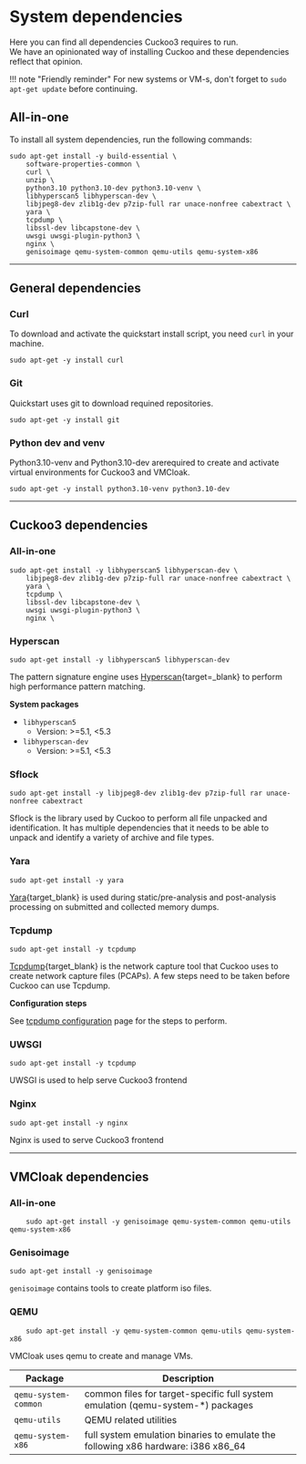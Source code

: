 # System dependencies

Here you can find all dependencies Cuckoo3 requires to run.  
We have an opinionated way of installing Cuckoo and these dependencies reflect that opinion.  

!!! note "Friendly reminder"
    For new systems or VM-s, don't forget to `sudo apt-get update` before 
    continuing.

## All-in-one

To install all system dependencies, run the following commands:
```console
sudo apt-get install -y build-essential \
    software-properties-common \
    curl \
    unzip \
    python3.10 python3.10-dev python3.10-venv \
    libhyperscan5 libhyperscan-dev \
    libjpeg8-dev zlib1g-dev p7zip-full rar unace-nonfree cabextract \
    yara \
    tcpdump \
    libssl-dev libcapstone-dev \
    uwsgi uwsgi-plugin-python3 \
    nginx \
    genisoimage qemu-system-common qemu-utils qemu-system-x86
```

---

## General dependencies

### Curl
To download and activate the quickstart install script, you need `curl` in your
machine.  

```console
sudo apt-get -y install curl
```

### Git
Quickstart uses git to download requined repositories.

```console
sudo apt-get -y install git
```

### Python dev and venv

Python3.10-venv and Python3.10-dev arerequired to create and activate virtual environments for
Cuckoo3 and VMCloak.

```console
sudo apt-get -y install python3.10-venv python3.10-dev
```

---

## Cuckoo3 dependencies
### All-in-one
```console
sudo apt-get install -y libhyperscan5 libhyperscan-dev \
    libjpeg8-dev zlib1g-dev p7zip-full rar unace-nonfree cabextract \
    yara \
    tcpdump \
    libssl-dev libcapstone-dev \
    uwsgi uwsgi-plugin-python3 \
    nginx \
```

### Hyperscan
```console
sudo apt-get install -y libhyperscan5 libhyperscan-dev
```

The pattern signature engine uses [Hyperscan](https://www.hyperscan.io/about/){target=_blank} to perform high performance pattern matching.

**System packages**

- `libhyperscan5`
    - Version: >=5.1, <5.3
- `libhyperscan-dev`
    - Version: >=5.1, <5.3

### Sflock
```console
sudo apt-get install -y libjpeg8-dev zlib1g-dev p7zip-full rar unace-nonfree cabextract
```

Sflock is the library used by Cuckoo to perform all file unpacked and identification. It has multiple dependencies that it needs
to be able to unpack and identify a variety of archive and file types.

### Yara
```console
sudo apt-get install -y yara
```

[Yara](https://virustotal.github.io/yara/){target_blank} is used during static/pre-analysis and post-analysis processing on submitted and collected memory dumps.

### Tcpdump
```console
sudo apt-get install -y tcpdump
```

[Tcpdump](https://www.tcpdump.org/){target_blank} is the network capture tool that Cuckoo uses to create network capture files (PCAPs). A few steps need to be taken before Cuckoo can use Tcpdump. 


**Configuration steps**

See [tcpdump configuration](../configuration/system.md#tcpdump) page for the steps to perform.

### UWSGI
```console
sudo apt-get install -y tcpdump
```

UWSGI is used to help serve Cuckoo3 frontend

### Nginx
```console
sudo apt-get install -y nginx
```

Nginx is used to serve Cuckoo3 frontend

---

## VMCloak dependencies
### All-in-one
```console
    sudo apt-get install -y genisoimage qemu-system-common qemu-utils qemu-system-x86
```

### Genisoimage
```console
sudo apt-get install -y genisoimage
```

`genisoimage` contains tools to create platform iso files.

### QEMU
```console
    sudo apt-get install -y qemu-system-common qemu-utils qemu-system-x86
```
VMCloak uses qemu to create and manage VMs.  

| Package |  Description |
|---|---|
|`qemu-system-common`|common files for target-specific full system emulation (qemu-system-*) packages|
|`qemu-utils`|QEMU related utilities|
|`qemu-system-x86`|full system emulation binaries to emulate the following x86 hardware: i386 x86_64|
